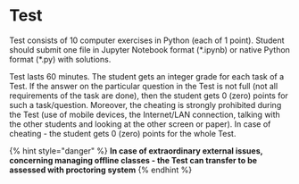 # Test

Test consists of 10 computer exercises in Python \(each of 1 point\). Student should submit one file in Jupyter Notebook format \(\*.ipynb\) or native Python format \(\*.py\) with solutions.

Test lasts 60 minutes. The student gets an integer grade for each task of a Test. If the answer on the particular question in the Test is not full \(not all requirements of the task are done\), then the student gets 0 \(zero\) points for such a task/question. Moreover, the cheating is strongly prohibited during the Test \(use of mobile devices, the Internet/LAN connection, talking with the other students and looking at the other screen or paper\). In case of cheating - the student gets 0 \(zero\) points for the whole Test.

{% hint style="danger" %}
**In case of extraordinary external issues, concerning managing offline classes - the Test can transfer to be assessed with proctoring system**
{% endhint %}

